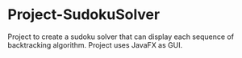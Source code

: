 # Project-SudokuSolver
Project to create a sudoku solver that can display each sequence of backtracking algorithm.
Project uses JavaFX as GUI.
